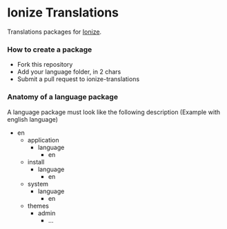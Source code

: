Ionize Translations
====================

Translations packages for [Ionize](http://www.ionizecms.com).

### How to create a package

* Fork this repository
* Add your language folder, in 2 chars
* Submit a pull request to ionize-translations

### Anatomy of a language package

A language package must look like the following description (Example with english language)

* en
  * application
    * language
      * en
  * install
    * language
      * en
  * system
    * language
      * en
  * themes
    * admin
      * ...